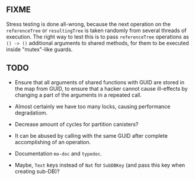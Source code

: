 ## FIXME

Stress testing is done all-wrong, because the next operation on the `referenceTree` or `resultingTree` is taken randomly from several
threads of execution.
The right way to test this is to pass `referenceTree` operations as `() -> ()` additional arguments to shared methods,
for them to be executed inside "mutex"-like guards.

## TODO

- Ensure that all arguments of shared functions with GUID are stored
  in the map from GUID, to ensure that a hacker cannot cause ill-effects
  by changing a part of the arguments in a repeated call.

- Almost certainly we have too many locks, causing performance degradatiom.

- Decrease amount of cycles for partition canisters?

- It can be abused by calling with the same GUID after complete accomplishing
  of an operation.

- Documentation `mo-doc` and `typedoc`.

- Maybe, `Text` keys instead of `Nat` for `SubDBKey` (and pass this key when creating sub-DB)?